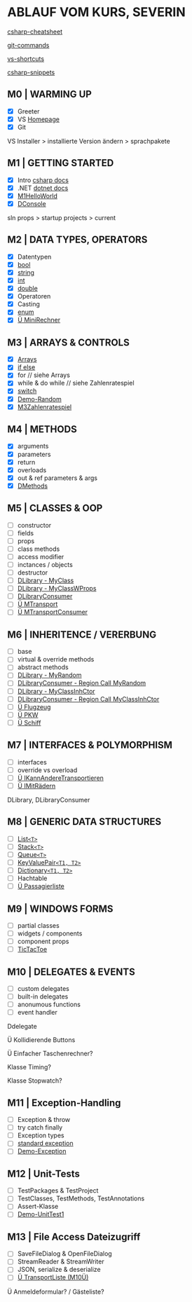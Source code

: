 # ABLAUF VOM KURS, SEVERIN

[csharp-cheatsheet](CSHARP-CHEATSHEET.md)

[git-commands](GIT-COMMANDS.md)

[vs-shortcuts](VS-SHORTCUTS.md)

[csharp-snippets](CSHARP-SNIPPETS.md)

## M0 | WARMING UP

- [x] Greeter
- [x] VS [Homepage](https://visualstudio.microsoft.com/de/)
- [x] Git

VS Installer > installierte Version ändern > sprachpakete

## M1 | GETTING STARTED

- [x] Intro [csharp docs](https://docs.microsoft.com/de-de/dotnet/csharp/)
- [x] .NET [dotnet docs](https://docs.microsoft.com/de-de/dotnet/api/?view=netframework-4.8)
- [x] [M1HelloWorld](../severin/CS-GK-VC-S/M1HelloWorld/M1HelloWorld.cs)
- [x] [DConsole](../severin/CS-GK-VC-S/Demo-Console/DemoConsole.cs)

sln props > startup projects > current

## M2 | DATA TYPES, OPERATORS

- [x] Datentypen
- [x] [bool](../severin/CS-GK-VC-S/DataTypesLib/MyBool.cs)
- [x] [string](../severin/CS-GK-VC-S/DataTypesLib/MyString.cs)
- [x] [int](../severin/CS-GK-VC-S/DataTypesLib/MyInt.cs)
- [x] [double](../severin/CS-GK-VC-S/DataTypesLib/MyDouble.cs)
- [x] Operatoren
- [x] Casting
- [x] [enum](../severin/CS-GK-VC-S/DataTypesLib/MyEnum.cs)
- [x] [Ü MiniRechner](../severin/CS-GK-VC-S/Mini-Rechner/MiniRechner.cs)

## M3 | ARRAYS & CONTROLS

- [x] [Arrays](../severin/CS-GK-VC-S/M3ArrayNControls/MyArray.cs)
- [x] [if else](../severin/CS-GK-VC-S/M3ArrayNControls/MyIf.cs)
- [x] for // siehe Arrays
- [x] while & do while // siehe Zahlenratespiel
- [x] [switch](../severin/CS-GK-VC-S/M3ArrayNControls/MySwitch.cs)
- [x] [Demo-Random](../severin/CS-GK-VC-S/M3ArrayNControls/MyRandom.cs)
- [x] [M3Zahlenratespiel](../severin/CS-GK-VC-S/M3Zahlenratespiel/Zahlen.cs)

## M4 | METHODS

- [x] arguments
- [x] parameters
- [x] return
- [x] overloads
- [x] out & ref parameters & args
- [x] [DMethods](../severin/CS-GK-VC-S/M4Methods/Methods.cs)

## M5 | CLASSES & OOP

- [ ] constructor
- [ ] fields
- [ ] props
- [ ] class methods
- [ ] access modifier
- [ ] inctances / objects
- [ ] destructor
- [ ] [DLibrary - MyClass](../severin/CS-GK-VC-S/Demo-Library/MyClass.cs) <!-- der bessere Name: MyClassWFields -->
- [ ] [DLibrary - MyClassWProps](../severin/CS-GK-VC-S/Demo-Library/MyClassWProps.cs)
- [ ] [DLibraryConsumer](../severin/CS-GK-VC-S/Demo-Library-Consumer/DLibConsumer.cs)
- [ ] [Ü MTransport](../severin/CS-GK-VC-S/MTransport/Transport.cs)
- [ ] [Ü MTransportConsumer](../severin/CS-GK-VC-S/MTransport/TConsumer.cs)

## M6 | INHERITENCE / VERERBUNG

- [ ] base
- [ ] virtual & override methods
- [ ] abstract methods
- [ ] [DLibrary - MyRandom](../severin/CS-GK-VC-S/Demo-Library/MyRandom.cs)
- [ ] [DLibraryConsumer - Region Call MyRandom](../severin/CS-GK-VC-S/Demo-Library-Consumer/DLibConsumer.cs)
- [ ] [DLibrary - MyClassInhCtor](../severin/CS-GK-VC-S/Demo-Library/MyClassInhCtor.cs)
- [ ] [DLibraryConsumer - Region Call MyClassInhCtor](../severin/CS-GK-VC-S/Demo-Library-Consumer/DLibConsumer.cs)
- [ ] [Ü Flugzeug](../severin/CS-GK-VC-S/MTransport/Flugzeug.cs)
- [ ] [Ü PKW](../severin/CS-GK-VC-S/MTransport/PKW.cs)
- [ ] [Ü Schiff](../severin/CS-GK-VC-S/MTransport/Schiff.cs)

## M7 | INTERFACES & POLYMORPHISM

- [ ] interfaces
- [ ] override vs overload
- [ ] [Ü IKannAndereTransportieren](../severin/CS-GK-VC-S/MTransport/IKannAndereTransportieren.cs)
- [ ] [Ü IMitRädern](../severin/CS-GK-VC-S/MTransport/IMitRädern.cs)

DLibrary, DLibraryConsumer

## M8 | GENERIC DATA STRUCTURES

- [ ] [List`<T>`](../severin/CS-GK-VC-S/Demo-List/DList.cs)
- [ ] [Stack`<T>`](../severin/CS-GK-VC-S/Demo-Stack/DStack.cs)
- [ ] [Queue`<T>`](../severin/CS-GK-VC-S/Demo-Queue/DQueue.cs)
- [ ] [KeyValuePair`<T1, T2>`](../severin/CS-GK-VC-S/Demo-KeyValuePair/DKeyValuePair.cs)
- [ ] [Dictionary`<T1, T2>`](../severin/CS-GK-VC-S/Demo-Dictionary/DDictionary.cs)
- [ ] Hachtable
- [ ] [Ü Passagierliste](../severin/CS-GK-VC-S/MTransport/Flugzeug.cs)

## M9 | WINDOWS FORMS

- [ ] partial classes
- [ ] widgets / components
- [ ] component props
- [ ] [TicTacToe](../severin/CS-GK-VC-S/Demo-WinForm/DWinForm.cs)

## M10 | DELEGATES & EVENTS

- [ ] custom delegates
- [ ] built-in delegates
- [ ] anonumous functions
- [ ] event handler

Ddelegate

Ü Kollidierende Buttons

Ü Einfacher Taschenrechner?

Klasse Timing?

Klasse Stopwatch?

## M11 | Exception-Handling​

- [ ] Exception & throw
- [ ] try catch finally
- [ ] Exception types
- [ ] [standard exception](https://docs.microsoft.com/de-de/dotnet/standard/design-guidelines/using-standard-exception-types)
- [ ] [Demo-Exception](../severin/CS-GK-VC-S/Demo-Exceptions/Form1.cs)

## M12 | Unit-Tests

- [ ] TestPackages & TestProject
- [ ] TestClasses, TestMethods, TestAnnotations
- [ ] Assert-Klasse
- [ ] [Demo-UnitTest1](../severin/CS-GK-VC-S/Demo-UnitTests/UnitTest1.cs)

## M13 | File Access Dateizugriff​

- [ ] SaveFileDialog & OpenFileDialog
- [ ] StreamReader & StreamWriter
- [ ] JSON, serialize & deserialize 
- [ ] [Ü TransportListe (M10Ü)](../severin/CS-GK-VC-S/M13Serialisierung/Form1.cs)

Ü Anmeldeformular? / Gästeliste?